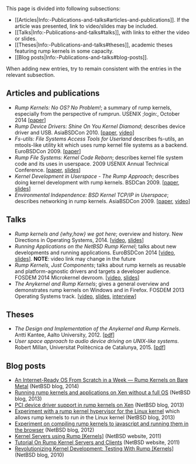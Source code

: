 This page is divided into following subsections:

* [[Articles|Info:-Publications-and-talks#articles-and-publications]].  If the article was presented, link to video/slides may be included.
* [[Talks|Info:-Publications-and-talks#talks]], with links to either the video or slides.
* [[Theses|Info:-Publications-and-talks#theses]], academic theses featuring rump kernels in some capacity.
* [[Blog posts|Info:-Publications-and-talks#blog-posts]].

When adding new entries, try to remain consistent with the entries in the relevant
subsection.

Articles and publications
-------------------------

-   _Rump Kernels: No OS? No Problem!_; a summary of rump kernels, especially from the perspective of rumprun.  USENIX ;login:, October 2014 [[paper](http://rumpkernel.org/misc/usenix-login-2014/)]
-   _Rump Device Drivers: Shine On You Kernel Diamond_; describes device
    driver and USB.  AsiaBSDCon 2010.
    [[paper](http://ftp.NetBSD.org/pub/NetBSD/misc/pooka/tmp/rumpdev.pdf),
    [video](http://www.youtube.com/watch?v=3AJNxa33pzk)]
-   _Fs-utils: File Systems Access Tools for Userland_ describes
    fs-utils, an mtools-like utility kit which uses rump kernel file
    systems as a backend.
    EuroBSDCon 2009.
    [[paper](http://www.ukuug.org/events/eurobsdcon2009/papers/ebc09_fs-utils.pdf)]
-   _Rump File Systems: Kernel Code Reborn_; describes kernel file system
    code and its uses in userspace.  2009 USENIX Annual Technical Conference.
    [[paper](http://usenix.org/events/usenix09/tech/full_papers/kantee/kantee.pdf),
    [slides](http://usenix.org/events/usenix09/tech/slides/kantee.pdf)]
-   _Kernel Development in Userspace - The Rump Approach_; describes
    doing kernel development with rump kernels.  BSDCan 2009.
    [[paper](http://www.bsdcan.org/2009/schedule/attachments/104_rumpdevel.pdf),
    [slides](http://www.bsdcan.org/2009/schedule/attachments/105_bsdcan09-kantee.pdf)]
-   _Environmental Independence: BSD Kernel TCP/IP in Userspace_;
    describes networking in rump kernels.  AsiaBSDCon 2009.
    [[paper](http://2009.asiabsdcon.org/papers/abc2009-P5A-paper.pdf),
    [video](http://www.youtube.com/watch?v=RxFctq8A0WI)]

Talks
-----

-   _Rump kernels and {why,how} we got here_; overview and history. New Directions in Operating Systems, 2014. [[video](https://www.youtube.com/watch?v=GoB73cVyScI), [slides](http://operatingsystems.io/slides/rumpkernel.pdf)]
-   _Running Applications on the NetBSD Rump Kernel_; talks about new developments and running applications.  EuroBSDCon 2014 [[video](https://va.ludost.net/files/eurobsdcon/2014/Pirin/03.Saturday/02.Running%20Applications%20on%20the%20NetBSD%20Rump%20Kernel%20-%20Justin%20Cormack.mp4), [slides](http://eurobsdcon.myriabit.eu/)]. __NOTE__: video link may change in the future
-   _Rump Kernels, Just Components_; talks about rump kernels as reusable
    and platform-agnostic drivers and targets a developer audience.  FOSDEM 2014 Microkernel devroom.  [[video](http://video.fosdem.org/2014/H2214/Sunday/Rump_Kernels_Just_Components.webm),
    [slides](https://fosdem.org/2014/schedule/event/01_uk_rump_kernels/attachments/slides/398/export/events/attachments/01_uk_rump_kernels/slides/398/fosdem2014.pdf)]
-   _The Anykernel and Rump Kernels_; gives a general overview and
    demonstrates rump kernels on Windows and in Firefox.
    FOSDEM 2013 Operating Systems track.
    [[video](http://video.fosdem.org/2013/maintracks/K.1.105/The_Anykernel_and_Rump_Kernels.webm),
    [slides](https://fosdem.org/2013/schedule/event/operating_systems_anykernel/attachments/slides/244/export/events/attachments/operating_systems_anykernel/slides/244/fosdem2013_rumpkern.pdf),
    [interview](https://archive.fosdem.org/2013/interviews/2013-antii-kantee/)]

Theses
------
-   _The Design and Implementation of the Anykernel and Rump Kernels_.  Antti Kantee, Aalto University, 2012.
    [[pdf](http://lib.tkk.fi/Diss/2012/isbn9789526049175/isbn9789526049175.pdf)]
-   _User space approach to audio device driving on UNIX-like systems_.  Robert Millan, Universitat Politècnica de Catalunya, 2015.
    [[pdf](http://upcommons.upc.edu/pfc/bitstream/2099.1/25316/1/104462.pdf)]

Blog posts
----------

-   [An Internet-Ready OS From Scratch in a Week — Rump Kernels on Bare
    Metal](http://blog.netbsd.org/tnf/entry/an_internet_ready_os_from) (NetBSD blog, 2014)
-   [Running rump kernels and applications on Xen without a full
    OS](http://blog.NetBSD.org/tnf/entry/running_applications_on_the_xen) (NetBSD blog, 2013)
-   [PCI device driver support in rump kernels on
    Xen](http://blog.NetBSD.org/tnf/entry/pci_driver_support_for_rump) (NetBSD blog, 2013)
-   [Experiment with a rump kernel hypervisor for the Linux
    kernel](http://blog.NetBSD.org/tnf/entry/a_rump_kernel_hypervisor_for)
    which allows rump kernels to run *in* the Linux kernel (NetBSD blog, 2013)
-   [Experiment on compiling rump kernels to javascript and running them
    in the
    browser](http://blog.NetBSD.org/tnf/entry/kernel_drivers_compiled_to_javascript) (NetBSD blog, 2012)
-   [Kernel Servers using
    Rump [Kernels]](http://www.NetBSD.org/docs/rump/sysproxy.html) (NetBSD website, 2011)
-   [Tutorial On Rump Kernel Servers and
    Clients](http://www.NetBSD.org/docs/rump/sptut.html) (NetBSD website, 2011)
-   [Revolutionizing Kernel Development: Testing With
    Rump [Kernels]](http://blog.NetBSD.org/tnf/entry/revolutionizing_kernel_development_testing_with) (NetBSD blog, 2010)
